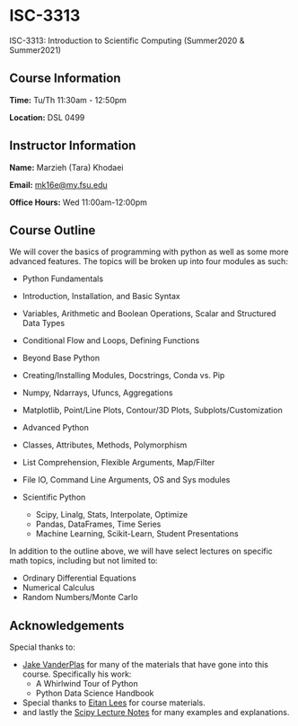 # ISC-3313
ISC-3313: Introduction to Scientific Computing (Summer2020 &amp; Summer2021)

## Course Information

**Time:** Tu/Th 11:30am - 12:50pm

**Location:** DSL 0499

## Instructor Information

**Name:** Marzieh (Tara) Khodaei

**Email:** mk16e@my.fsu.edu

**Office Hours:** Wed 11:00am-12:00pm

## Course Outline

We will cover the basics of programming with python as well as some more advanced features. The topics will be broken up into four modules as such:

* Python Fundamentals
 * Introduction, Installation, and Basic Syntax
 * Variables, Arithmetic and Boolean Operations, Scalar and Structured Data Types
 * Conditional Flow and Loops, Defining Functions

* Beyond Base Python
 * Creating/Installing Modules, Docstrings, Conda vs. Pip
 * Numpy, Ndarrays, Ufuncs, Aggregations
 * Matplotlib, Point/Line Plots, Contour/3D Plots, Subplots/Customization
* Advanced Python
 * Classes, Attributes, Methods, Polymorphism
 * List Comprehension, Flexible Arguments, Map/Filter
 * File IO, Command Line Arguments, OS and Sys modules

* Scientific Python
  * Scipy, Linalg, Stats, Interpolate, Optimize
  * Pandas, DataFrames, Time Series
  * Machine Learning, Scikit-Learn, Student Presentations
 
In addition to the outline above, we will have select lectures on specific math topics, including but not limited to:

- Ordinary Differential Equations
- Numerical Calculus
- Random Numbers/Monte Carlo
## Acknowledgements

Special thanks to:

* [Jake VanderPlas](https://jakevdp.github.io) for many of the materials that have gone into this course. Specifically his work:
  * A Whirlwind Tour of Python
  * Python Data Science Handbook
* Special thanks to [Eitan Lees](https://github.com/eitanlees) for course materials.
* and lastly the [Scipy Lecture Notes](http://scipy-lectures.org/index.html) for many examples and explanations.
